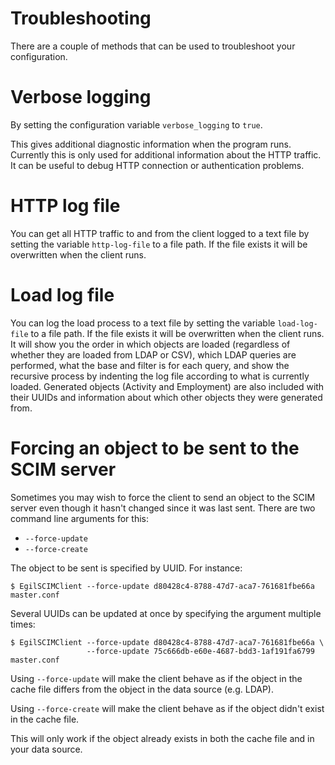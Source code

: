 # Troubleshooting
There are a couple of methods that can be used to troubleshoot your
configuration.

# Verbose logging

By setting the configuration variable `verbose_logging` to `true`.

This gives additional diagnostic information when the program runs. Currently
this is only used for additional information about the HTTP traffic. It can
be useful to debug HTTP connection or authentication problems.

# HTTP log file

You can get all HTTP traffic to and from the client logged to a text file
by setting the variable `http-log-file` to a file path. If the file exists
it will be overwritten when the client runs.

# Load log file

You can log the load process to a text file by setting the variable
`load-log-file` to a file path. If the file exists it will be overwritten when
the client runs. It will show you the order in which objects are loaded
(regardless of whether they are loaded from LDAP or CSV), which LDAP queries
are performed, what the base and filter is for each query, and show the
recursive process by indenting the log file according to what is currently
loaded. Generated objects (Activity and Employment) are also included
with their UUIDs and information about which other objects they were generated
from.

# Forcing an object to be sent to the SCIM server

Sometimes you may wish to force the client to send an object to the SCIM server
even though it hasn't changed since it was last sent. There are two command
line arguments for this:

 * `--force-update`
 * `--force-create`

The object to be sent is specified by UUID. For instance:

```
$ EgilSCIMClient --force-update d80428c4-8788-47d7-aca7-761681fbe66a master.conf
```

Several UUIDs can be updated at once by specifying the argument multiple times:

```
$ EgilSCIMClient --force-update d80428c4-8788-47d7-aca7-761681fbe66a \
                 --force-update 75c666db-e60e-4687-bdd3-1af191fa6799 master.conf
```

Using `--force-update` will make the client behave as if the object in the cache file
differs from the object in the data source (e.g. LDAP).

Using `--force-create` will make the client behave as if the object didn't exist in
the cache file.

This will only work if the object already exists in both the cache file and in your
data source.
